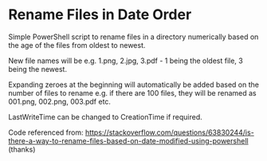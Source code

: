 # Rename Files in Date Order
Simple PowerShell script to rename files in a directory numerically based on the age of the files from oldest to newest.

New file names will be e.g. 1.png, 2.jpg, 3.pdf - 1 being the oldest file, 3 being the newest.

Expanding zeroes at the beginning will automatically be added based on the number of files to rename e.g. if there are 100 files, they will be renamed as 001.png, 002.png, 003.pdf etc.

LastWriteTime can be changed to CreationTime if required.

Code referenced from: https://stackoverflow.com/questions/63830244/is-there-a-way-to-rename-files-based-on-date-modified-using-powershell (thanks)
